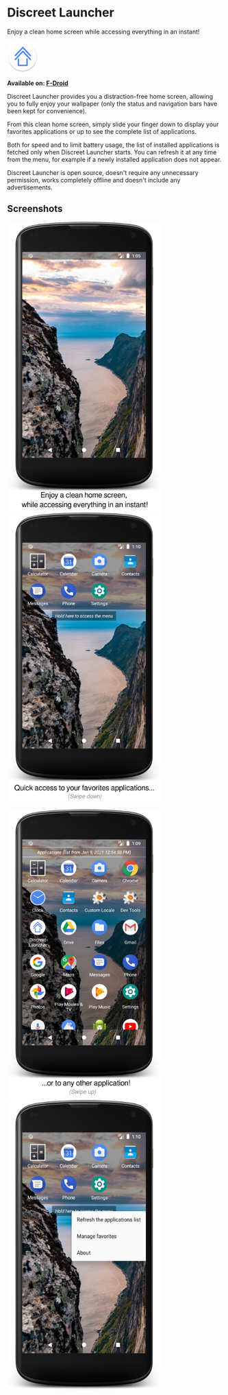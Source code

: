# Discreet Launcher

Enjoy a clean home screen while accessing everything in an instant!

![ApplicationIcon](app/src/main/res/mipmap-hdpi/ic_launcher_round.png)

**Available on: [F-Droid](https://f-droid.org/en/packages/com.vincent_falzon.discreetlauncher)**

Discreet Launcher provides you a distraction-free home screen, allowing you to fully enjoy your
wallpaper (only the status and navigation bars have been kept for convenience).

From this clean home screen, simply slide your finger down to display your favorites applications
or up to see the complete list of applications.

Both for speed and to limit battery usage, the list of installed applications is fetched only when
Discreet Launcher starts. You can refresh it at any time from the menu, for example if a newly
installed application does not appear.

Discreet Launcher is open source, doesn't require any unnecessary permission, works completely
offline and doesn't include any advertisements.

## Screenshots

<img src="fastlane/metadata/android/en-US/images/phoneScreenshots/1.png" width="360" height="675"><img src="fastlane/metadata/android/en-US/images/phoneScreenshots/2.png" width="360" height="675">

<img src="fastlane/metadata/android/en-US/images/phoneScreenshots/3.png" width="360" height="675"><img src="fastlane/metadata/android/en-US/images/phoneScreenshots/4.png" width="360" height="675">
